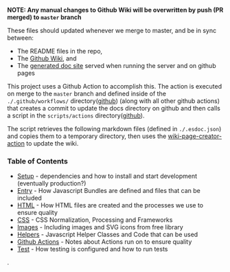 **NOTE: Any manual changes to Github Wiki will be overwritten by push (PR merged) to `master` branch**

These files should updated whenever we merge to master, and be in sync between:
 - The README files in the repo,
 - The [Github Wiki](https://github.com/devlinjunker/template.webpack.fend/wiki), and
 - The [generated doc site](https://devlinjunker.github.io/template.webpack.fend/manual/index.html) served
    when running the server and on github pages

This project uses a Github Action to accomplish this. The action is executed on merge to the `master` branch
and defined inside of the `./.github/workflows/` directory([github](https://github.com/devlinjunker/template.webpack.fend/tree/master/.github/workflows))
(along with all other github actions) that creates a commit to update the docs directory on github and then
calls a script in the `scripts/actions` directory([github](https://github.com/devlinjunker/template.webpack.fend/tree/master/scripts/actions)).

The script retrieves the following markdown files (defined in `./.esdoc.json`) and copies them to a temporary
directory, then uses the [wiki-page-creator-action](https://github.com/marketplace/actions/wiki-page-creator-action)
to update the wiki.

### Table of Contents

- [Setup](manual/README.setup.html) - dependencies and how to install and start development (eventually production?)
- [Entry](manual/README.entry.html) - How Javascript Bundles are defined and files that can be included
- [HTML](manual/README.html.html) - How HTML files are created and the processes we use to ensure quality
- [CSS](manual/README.css.html) - CSS Normalization, Processing and Frameworks
- [Images](manual/README.img.html) - Including images and SVG icons from free library
- [Helpers](manual/README.helpers.html) - Javascript Helper Classes and Code that can be used
- [Github Actions](manual/README.scripts.html) - Notes about Actions run on to ensure quality
- [Test](manual/README.test.html) - How testing is configured and how to run tests

.
